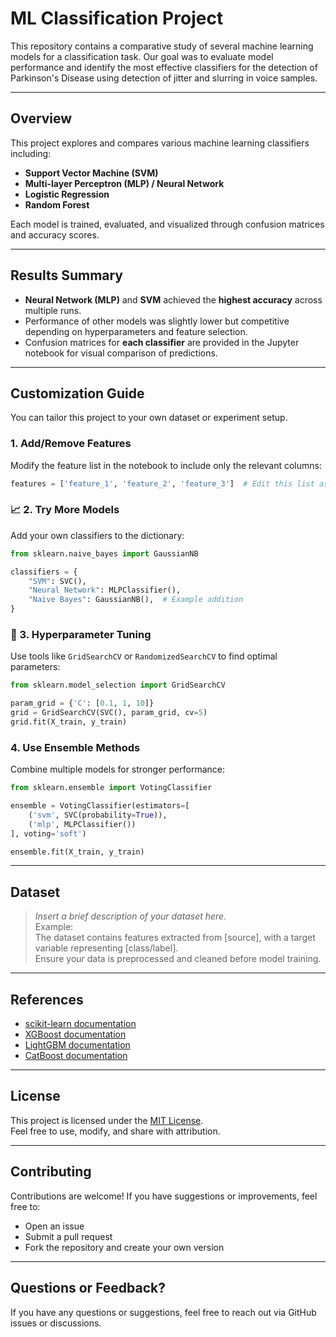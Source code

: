 # ML Classification Project

This repository contains a comparative study of several machine learning models for a classification task. Our goal was to evaluate model performance and identify the most effective classifiers for the detection of Parkinson's Disease using detection of jitter and slurring in voice samples.

---

## Overview

This project explores and compares various machine learning classifiers including:

- **Support Vector Machine (SVM)**
- **Multi-layer Perceptron (MLP) / Neural Network**
- **Logistic Regression**
- **Random Forest**

Each model is trained, evaluated, and visualized through confusion matrices and accuracy scores.

---

## Results Summary

-  **Neural Network (MLP)** and **SVM** achieved the **highest accuracy** across multiple runs.
-  Performance of other models was slightly lower but competitive depending on hyperparameters and feature selection.
-  Confusion matrices for **each classifier** are provided in the Jupyter notebook for visual comparison of predictions.

---


## Customization Guide

You can tailor this project to your own dataset or experiment setup.

### 1. Add/Remove Features

Modify the feature list in the notebook to include only the relevant columns:

```python
features = ['feature_1', 'feature_2', 'feature_3']  # Edit this list as needed
```

### 📈 2. Try More Models

Add your own classifiers to the dictionary:

```python
from sklearn.naive_bayes import GaussianNB

classifiers = {
    "SVM": SVC(),
    "Neural Network": MLPClassifier(),
    "Naive Bayes": GaussianNB(),  # Example addition
}
```

### 🧪 3. Hyperparameter Tuning

Use tools like `GridSearchCV` or `RandomizedSearchCV` to find optimal parameters:

```python
from sklearn.model_selection import GridSearchCV

param_grid = {'C': [0.1, 1, 10]}
grid = GridSearchCV(SVC(), param_grid, cv=5)
grid.fit(X_train, y_train)
```

### 4. Use Ensemble Methods

Combine multiple models for stronger performance:

```python
from sklearn.ensemble import VotingClassifier

ensemble = VotingClassifier(estimators=[
    ('svm', SVC(probability=True)),
    ('mlp', MLPClassifier())
], voting='soft')

ensemble.fit(X_train, y_train)
```

---

##  Dataset

> *Insert a brief description of your dataset here.*  
> Example:  
> The dataset contains features extracted from [source], with a target variable representing [class/label].  
> Ensure your data is preprocessed and cleaned before model training.

---

## References

- [scikit-learn documentation](https://scikit-learn.org/)
- [XGBoost documentation](https://xgboost.readthedocs.io/)
- [LightGBM documentation](https://lightgbm.readthedocs.io/)
- [CatBoost documentation](https://catboost.ai/)

---

## License

This project is licensed under the [MIT License](LICENSE).  
Feel free to use, modify, and share with attribution.

---

## Contributing

Contributions are welcome! If you have suggestions or improvements, feel free to:

- Open an issue
- Submit a pull request
- Fork the repository and create your own version

---

## Questions or Feedback?

If you have any questions or suggestions, feel free to reach out via GitHub issues or discussions.
